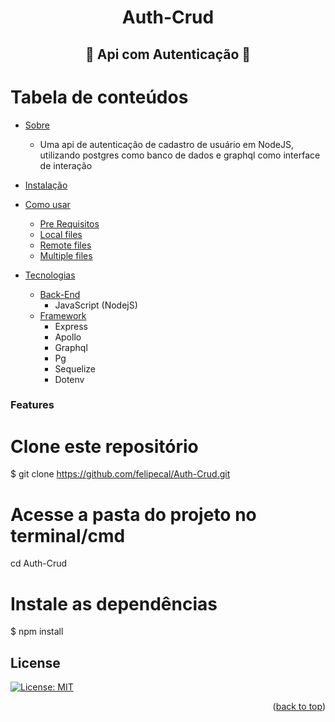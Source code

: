 <h1 align="center">Auth-Crud</h1>


<h2 align="center"> 
	👾 Api com Autenticação 👾
</h2>

Tabela de  conteúdos
=================
<!--ts-->
   * [Sobre](#Sobre)
      * Uma api de autenticação de cadastro de usuário em NodeJS, utilizando postgres como banco de dados e graphql como interface de interação
      
   * [Instalação](#instalacao)
   * [Como usar](#como-usar)
      * [Pre Requisitos](#pre-requisitos)
      * [Local files](#local-files)
      * [Remote files](#remote-files)
      * [Multiple files](#multiple-files)
   * [Tecnologias](#tecnologias)
      * [Back-End](#back-end)
      	 * JavaScript (NodejS)
      * [Framework](#framework)
      	* Express
      	* Apollo
      	* Graphql
      	* Pg
      	* Sequelize
      	* Dotenv

<!--te-->

### Features

# Clone este repositório
$ git clone https://github.com/felipecal/Auth-Crud.git

# Acesse a pasta do projeto no terminal/cmd
cd Auth-Crud

# Instale as dependências
$ npm install

## License
[![License: MIT](https://img.shields.io/badge/License-MIT-yellow.svg)](https://opensource.org/licenses/MIT)
<br>
<p align="right">(<a href="#top">back to top</a>)</p>
